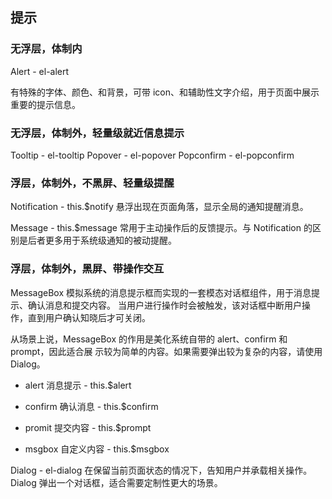 ## 提示

### 无浮层，体制内

Alert - el-alert

有特殊的字体、颜色、和背景，可带 icon、和辅助性文字介绍，用于页面中展示重要的提示信息。


### 无浮层，体制外，轻量级就近信息提示
Tooltip    - el-tooltip
Popover    - el-popover
Popconfirm - el-popconfirm


### 浮层，体制外，不黑屏、轻量级提醒

Notification - this.$notify
悬浮出现在页面角落，显示全局的通知提醒消息。

Message - this.$message
常用于主动操作后的反馈提示。与 Notification 的区别是后者更多用于系统级通知的被动提醒。


### 浮层，体制外，黑屏、带操作交互
MessageBox
模拟系统的消息提示框而实现的一套模态对话框组件，用于消息提示、确认消息和提交内容。
当用户进行操作时会被触发，该对话框中断用户操作，直到用户确认知晓后才可关闭。

从场景上说，MessageBox 的作用是美化系统自带的 alert、confirm 和 prompt，因此适合展
示较为简单的内容。如果需要弹出较为复杂的内容，请使用 Dialog。

* alert 消息提示 - this.$alert

* confirm 确认消息 - this.$confirm

* promit 提交内容 - this.$prompt

* msgbox 自定义内容 - this.$msgbox

Dialog - el-dialog
在保留当前页面状态的情况下，告知用户并承载相关操作。
Dialog 弹出一个对话框，适合需要定制性更大的场景。

